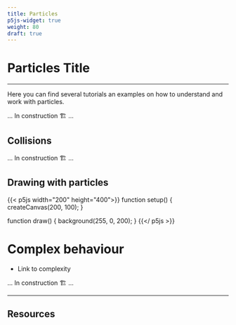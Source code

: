 ```yaml
---
title: Particles
p5js-widget: true
weight: 80
draft: true
---
```


# Particles Title

---

Here you can find several tutorials an examples on how to understand and work with particles.

... In construction 🏗️ ...

## Collisions

... In construction 🏗️ ...

## Drawing with particles

{{< p5js width="200" height="400">}}
function setup() {
createCanvas(200, 100);
}

function draw() {
background(255, 0, 200);
}
{{</ p5js >}}

# Complex behaviour

- Link to complexity

... In construction 🏗️ ...

---

## Resources
